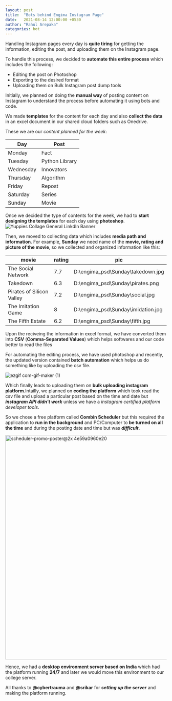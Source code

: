 ```yaml
---
layout: post
title:  "Bots behind Engima Instagram Page"
date:   2021-08-14 12:00:00 +0530
author: "Rahul Arepaka"
categories: bot
---
```


Handling Instagram pages every day is **quite tiring** for getting the information, editing the post, and uploading them on the Instagram page.

To handle this process, we decided to **automate this entire process** which includes the following:
- Editing the post on Photoshop
- Exporting to the desired format
- Uploading them on Bulk Instagram post dump tools

Initially, we planned on doing the **manual way** of posting content on Instagram to understand the process before automating it using bots and code.

We made **templates** for the content for each day and also **collect the data** in an excel document in our shared cloud folders such as Onedrive.

These we are our *content planned for the week*:

| Day       | Post           |
| --------- | -------------- |
| Monday    | Fact           |
| Tuesday   | Python Library |
| Wednesday | Innovators     |
| Thursday  | Algorithm      |
| Friday    | Repost         |
| Saturday  | Series         |
| Sunday    | Movie          |

Once we decided the type of contents for the week, we had to **start designing the templates** for each day using **photoshop**.
![Yuppies Collage General LinkdIn Banner](https://user-images.githubusercontent.com/10435564/129452182-c0f89ca8-69be-4f1b-8f41-898833deda50.png)

Then, we moved to collecting data which includes **media path and information**. For example, **Sunday** we need name of the **movie, rating and picture of the movie**, so we collected and organized information like this:

| movie                     | rating | pic                                    |
| ------------------------- | ------ | -------------------------------------- |
| The Social Network        | 7.7    | D:\\engima\_psd\\Sunday\\takedown.jpg  |
| Takedown                  | 6.3    | D:\\engima\_psd\\Sunday\\pirates.png   |
| Pirates of Silicon Valley | 7.2    | D:\\engima\_psd\\Sunday\\social.jpg    |
| The Imitation Game        | 8      | D:\\engima\_psd\\Sunday\\imidation.jpg |
| The Fifth Estate          | 6.2    | D:\\engima\_psd\\Sunday\\fifth.jpg     | 

Upon the reciveing the information in excel format, we have converted them into **CSV** (**Comma-Separated Values**) which helps softwares and our code better to read the files

For automating the editing process, we have used photoshop and recently, the updated version contained **batch automation** which helps us do something like by uploading the csv file.

![ezgif com-gif-maker (1)](https://user-images.githubusercontent.com/10435564/129452483-59113fed-49fa-43c0-9b18-38df87477e73.gif)

Which finally leads to uploading them on **bulk uploading instagram platform**.Intailly, we planned on **coding the platform** which took read the csv file and upload a particular post based on the time and date but ***instagram API didn't work*** unless we have a *instagram certified platform developer tools*.

So we chose a free platform called **Combin Scheduler** but this required the application to **run in the background** and PC/Computer to **be turned on all the time** and during the posting date and time but was ***difficult***.

<img width="700" alt="scheduler-promo-poster@2x 4e59a0960e20" src="https://user-images.githubusercontent.com/10435564/129452755-71af31d7-052e-4492-ad8e-5063b2110bfe.png">

Hence, we had a **desktop environment server based on India** which had the platform running **24/7** and later we would move this environment to our college server.

All thanks to **@cybertrauma** and **@srikar** for ***setting up the server*** and making the platform running.
